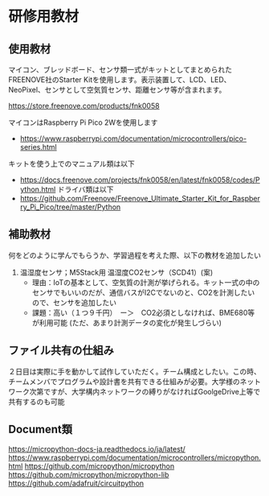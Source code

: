# 研修用教材
## 使用教材
マイコン、ブレッドボード、センサ類一式がキットとしてまとめられたFREENOVE社のStarter Kitを使用します。表示装置して、LCD、LED、NeoPixel、センサとして空気質センサ、距離センサ等が含まれます。

https://store.freenove.com/products/fnk0058

マイコンはRaspberry Pi Pico 2Wを使用します
- https://www.raspberrypi.com/documentation/microcontrollers/pico-series.html

キットを使う上でのマニュアル類は以下
- https://docs.freenove.com/projects/fnk0058/en/latest/fnk0058/codes/Python.html
ドライバ類は以下
- https://github.com/Freenove/Freenove_Ultimate_Starter_Kit_for_Raspberry_Pi_Pico/tree/master/Python

## 補助教材
何をどのように学んでもらうか、学習過程を考えた際、以下の教材を追加したい
1. 温湿度センサ；M5Stack用 温湿度CO2センサ（SCD41）(案)
   - 理由：IoTの基本として、空気質の計測が挙げられる。キット一式の中のセンサでもいいのだが、通信バスがI2Cでないのと、CO2を計測したいので、センサを追加したい
   - 課題：高い（１つ９千円）　ー＞　CO2必須としなければ、BME680等が利用可能 (ただ、あまり計測データの変化が発生しづらい)

## ファイル共有の仕組み
２日目は実際に手を動かして試作していただく。チーム構成としたい。この時、チームメンバでプログラムや設計書を共有できる仕組みが必要。大学様のネットワーク次第ですが、大学構内ネットワークの縛りがなければGoolgeDrive上等で共有するのも可能

## Document類
https://micropython-docs-ja.readthedocs.io/ja/latest/
https://www.raspberrypi.com/documentation/microcontrollers/micropython.html
https://github.com/micropython/micropython
https://github.com/micropython/micropython-lib
https://github.com/adafruit/circuitpython


